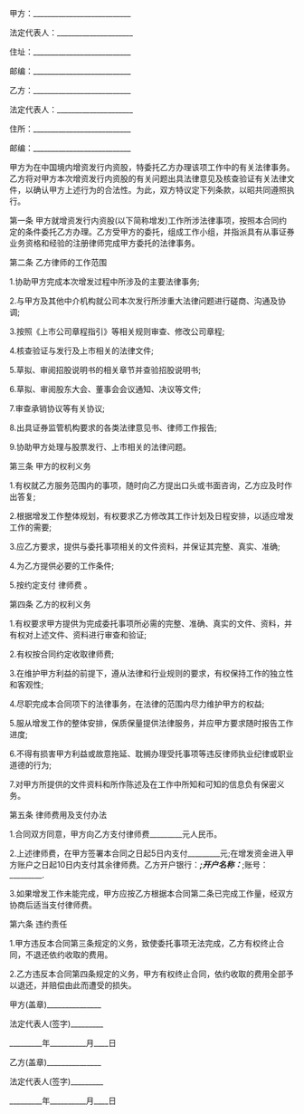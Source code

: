
 


甲方：___________________________


法定代表人：_____________________


住址：___________________________


邮编：___________________________


乙方：___________________________


法定代表人：_____________________


住所：___________________________


邮编：___________________________


甲方为在中国境内增资发行内资股，特委托乙方办理该项工作中的有关法律事务。乙方将对甲方本次增资发行内资股的有关问题出具法律意见及核查验证有关法律文件，以确认甲方上述行为的合法性。为此，双方特议定下列条款，以昭共同遵照执行。


第一条 甲方就增资发行内资股(以下简称增发)工作所涉法律事项，按照本合同约定的条件委托乙方办理。乙方受甲方的委托，组成工作小组，并指派具有从事证券业务资格和经验的注册律师完成甲方委托的法律事务。


第二条 乙方律师的工作范围


1.协助甲方完成本次增发过程中所涉及的主要法律事务;


2.与甲方及其他中介机构就公司本次发行所涉重大法律问题进行磋商、沟通及协调;


3.按照《上市公司章程指引》等相关规则审查、修改公司章程;


4.核查验证与发行及上市相关的法律文件;


5.草拟、审阅招股说明书的相关章节并查验招股说明书;


6.草拟、审阅股东大会、董事会会议通知、决议等文件;


7.审查承销协议等有关协议;


8.出具证券监管机构要求的各类法律意见书、律师工作报告;


9.协助甲方处理与股票发行、上市相关的法律问题。


第三条 甲方的权利义务


1.有权就乙方服务范围内的事项，随时向乙方提出口头或书面咨询，乙方应及时作出答复;


2.根据增发工作整体规划，有权要求乙方修改其工作计划及日程安排，以适应增发工作的需要;


3.应乙方要求，提供与委托事项相关的文件资料，并保证其完整、真实、准确;


4.为乙方提供必要的工作条件;


5.按约定支付
律师费
。


第四条 乙方的权利义务


1.有权要求甲方提供为完成委托事项所必需的完整、准确、真实的文件、资料，并有权对上述文件、资料进行审查和验证;


2.有权按合同约定收取律师费;


3.在维护甲方利益的前提下，遵从法律和行业规则的要求，有权保持工作的独立性和客观性;


4.尽职完成本合同项下的法律事务，在法律的范围内尽力维护甲方的权益;


5.服从增发工作的整体安排，保质保量提供法律服务，并应甲方要求随时报告工作进度;


6.不得有损害甲方利益或故意拖延、耽搁办理受托事项等违反律师执业纪律或职业道德的行为;


7.对甲方所提供的文件资料和所作陈述及在工作中所知和可知的信息负有保密义务。


第五条 律师费用及支付办法


1.合同双方同意，甲方向乙方支付律师费_________元人民币。


2.上述律师费，在甲方签署本合同之日起5日内支付_________元;在增发资金进入甲方账户之日起10日内支付其余律师费。乙方开户银行：_________;开户名称：_________;账号：_________.


3.如果增发工作未能完成，甲方应按乙方根据本合同第二条已完成工作量，经双方协商后适当支付律师费。


第六条 违约责任


1.甲方违反本合同第三条规定的义务，致使委托事项无法完成，乙方有权终止合同，不退还依约收取的费用。


2.乙方违反本合同第四条规定的义务，甲方有权终止合同，依约收取的费用全部予以退还，并赔偿由此而遭受的损失。


甲方(盖章)_______________


法定代表人(签字)_________


_________年__________月____日


乙方(盖章)_______________


法定代表人(签字)_________


_________年__________月____日
 


 

 
 
 
 
 
  


  
 

  


  


  
 
 
 
 

